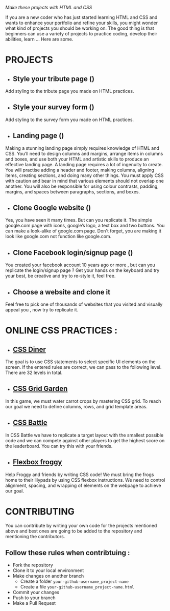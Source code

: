 *Make these projects with HTML and CSS*

If you are a new coder who has just started learning HTML and CSS and wants to enhance your portfolio and refine your skills, you might wonder what kind of projects you should be working on. The good thing is that beginners can use a variety of projects to practice coding, develop their abilities, learn ... Here are some.

# PROJECTS

- ## Style your tribute page ()
Add styling to the tribute page you made on HTML practices.

- ## Style your survey form ()
Add styling to the survey form you made on HTML practices.

- ## Landing page ()
Making a stunning landing page simply requires knowledge of HTML and CSS. You’ll need to design columns and margins, arrange items in columns and boxes, and use both your HTML and artistic skills to produce an effective landing page.
A landing page requires a lot of ingenuity to create. You will practise adding a header and footer, making columns, aligning items, creating sections, and doing many other things. You must apply CSS with caution and bear in mind that various elements should not overlap one another. You will also be responsible for using colour contrasts, padding, margins, and spaces between paragraphs, sections, and boxes.

- ## Clone Google website ()
Yes, you have seen it many times. But can you replicate it. The simple google.com page with icons, google’s logo, a text box and two buttons. You can make a look-alike of google.com page. Don't forget, you are making it look like google.com not function like google.com.

- ## Clone Facebook login/signup page ()
You created your facebook account 10 years ago or more , but can you replicate the login/signup page ?
Get your hands on the keyboard and try your best, be creative and try to re-style it, feel free.

- ## Choose a website and clone it  
Feel free to pick one of thousands of websites that you visited and visually appeal you , now try to replicate it.

# ONLINE CSS PRACTICES : 

- ## [CSS Diner](https://flukeout.github.io)
The goal is to use CSS statements to select specific UI elements on the screen. If the entered rules are correct, we can pass to the following level. There are 32 levels in total.

- ## [CSS Grid Garden](https://cssgridgarden.com)
In this game, we must water carrot crops by mastering CSS grid. To reach our goal we need to define columns, rows, and grid template areas.

- ## [CSS Battle](https://cssbattle.dev/)
In CSS Battle we have to replicate a target layout with the smallest possible code and we can compete against other players to get the highest score on the leaderboard.
You can try this with your friends.

- ## [Flexbox froggy](https://flexboxfroggy.com/)
Help Froggy and friends by writing CSS code!
We must bring the frogs home to their lilypads by using CSS flexbox instructions. We need to control alignment, spacing, and wrapping of elements on the webpage to achieve our goal.

# CONTRIBUTING
You can contribute by writing your own code for the projects mentioned above and best ones are going to be added to the repository and mentioning the contributors.
## Follow these rules when contribtuing :
* Fork the repository
* Clone it to your local environment
* Make changes on another branch
  * Create a folder `your-github-username_project-name`
  * Create a file `your-github-username_project-name.html`
* Commit your changes
* Push to your branch
* Make a Pull Request
